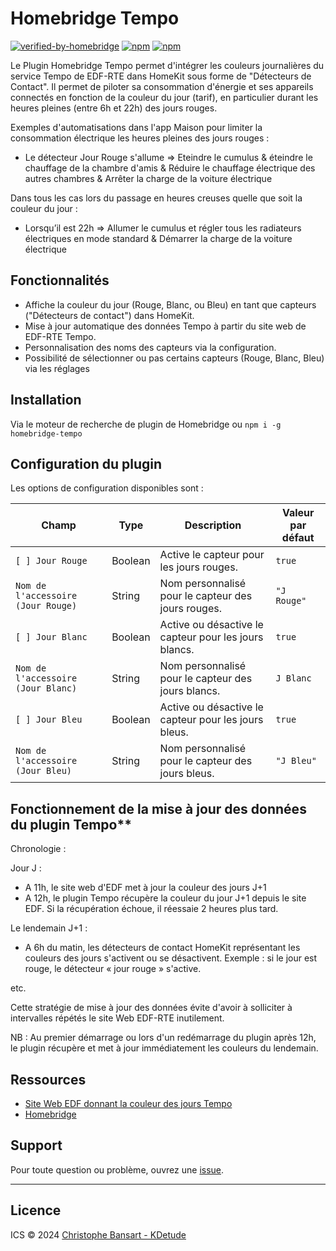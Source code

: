 # Homebridge Tempo

[![verified-by-homebridge](https://badgen.net/badge/homebridge/verified/purple)](https://github.com/homebridge/homebridge/wiki/Verified-Plugins)
[![npm](https://img.shields.io/npm/v/homebridge-tempo)](https://www.npmjs.com/package/homebridge-tempo)
[![npm](https://img.shields.io/npm/dt/homebridge-tempo)](https://www.npmjs.com/package/homebridge-tempo)

Le Plugin Homebridge Tempo permet d'intégrer les couleurs journalières du service Tempo de EDF-RTE dans HomeKit sous forme de "Détecteurs de Contact". Il permet de piloter sa consommation d'énergie et ses appareils connectés en fonction de la couleur du jour (tarif), en particulier durant les heures pleines (entre 6h et 22h) des jours rouges.

Exemples d'automatisations dans l'app Maison pour limiter la consommation électrique les heures pleines des jours rouges :

- Le détecteur Jour Rouge s'allume => Eteindre le cumulus & éteindre le chauffage de la chambre d'amis & Réduire le chauffage électrique des autres chambres & Arrêter la charge de la voiture électrique

Dans tous les cas lors du passage en heures creuses quelle que soit la couleur du jour :

- Lorsqu’il est 22h => Allumer le cumulus et régler tous les radiateurs électriques en mode standard & Démarrer la charge de la voiture électrique

## Fonctionnalités

- Affiche la couleur du jour (Rouge, Blanc, ou Bleu) en tant que capteurs ("Détecteurs de contact") dans HomeKit.
- Mise à jour automatique des données Tempo à partir du site web de EDF-RTE Tempo.
- Personnalisation des noms des capteurs via la configuration.
- Possibilité de sélectionner ou pas certains capteurs (Rouge, Blanc, Bleu) via les réglages

## Installation

Via le moteur de recherche de plugin de Homebridge
ou
`npm i -g homebridge-tempo`

## Configuration du plugin

Les options de configuration disponibles sont :

| Champ                              | Type    | Description                                           | Valeur par défaut |
| ---------------------------------- | ------- | ----------------------------------------------------- | ----------------- |
| `[ ] Jour Rouge`                   | Boolean | Active le capteur pour les jours rouges.              | `true`            |
| `Nom de l'accessoire (Jour Rouge)` | String  | Nom personnalisé pour le capteur des jours rouges.    | `"J Rouge"`       |
| `[ ] Jour Blanc`                   | Boolean | Active ou désactive le capteur pour les jours blancs. | `true`            |
| `Nom de l'accessoire (Jour Blanc)` | String  | Nom personnalisé pour le capteur des jours blancs.    | `J Blanc`         |
| `[ ] Jour Bleu`                    | Boolean | Active ou désactive le capteur pour les jours bleus.  | `true`            |
| `Nom de l'accessoire (Jour Bleu)`  | String  | Nom personnalisé pour le capteur des jours bleus.     | `"J Bleu"`        |

## Fonctionnement de la mise à jour des données du plugin Tempo\*\*

Chronologie :

Jour J :

- A 11h, le site web d'EDF met à jour la couleur des jours J+1
- A 12h, le plugin Tempo récupère la couleur du jour J+1 depuis le site EDF. Si la récupération échoue, il réessaie 2 heures plus tard.

Le lendemain J+1 :

- A 6h du matin, les détecteurs de contact HomeKit représentant les couleurs des jours s'activent ou se désactivent. Exemple : si le jour est rouge, le détecteur « jour rouge » s'active.

etc.

Cette stratégie de mise à jour des données évite d'avoir à solliciter à intervalles répétés le site Web EDF-RTE inutilement.

NB :
Au premier démarrage ou lors d'un redémarrage du plugin après 12h, le plugin récupère et met à jour immédiatement les couleurs du lendemain.

## Ressources

- [Site Web EDF donnant la couleur des jours Tempo](https://particulier.edf.fr/fr/accueil/gestion-contrat/options/tempo.html#/)
- [Homebridge](https://homebridge.io/)

## Support

Pour toute question ou problème, ouvrez une [issue](https://github.com/chrisbansart/homebridge-tempo/issues).

---

## Licence

ICS © 2024 [Christophe Bansart - KDetude](https://github.com/chrisbansart)
